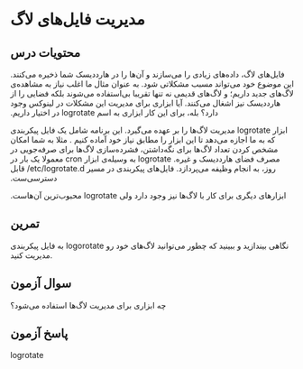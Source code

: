 # مدیریت فایل‌های لاگ

## محتویات درس

‫فایل‌های لاگ، داده‌های زیادی را می‌سازند و آن‌ها را در هارددیسک شما ذخیره می‌کنند. این موضوع  خود می‌تواند مسبب مشکلاتی شود. به عنوان مثال ما اغلب نیاز به مشاهده‌ی لاگ‌های جدید داریم؛ و لاگ‌های قدیمی نه تنها تقریبا بی‌استفاده می‌شوند بلکه فضایی را از هارددیسک نیز اشغال می‌کنند. آیا ابزاری برای مدیریت این مشکلات در لینوکس وجود دارد؟ بله، برای این کار ابزاری به اسم logrotate در اختیار داریم.

‫ابزار logrotate مدیریت لاگ‌ها را بر عهده می‌گیرد. این برنامه شامل یک فایل پیکربندی که به ما اجازه می‌دهد تا این ابزار را مطابق نیاز خود آماده کنیم . مثلا به شما امکان مشخص کردن تعداد لاگ‌ها برای نگه‌داشتن، فشرده‌سازی لاگ‌ها برای صرفه‌جویی در مصرف فضای هارددیسک و غیره. logrotate به وسیله‌ی ابزار cron معمولا یک بار در روز، به انجام وظیفه می‌پردازد. فایل‌های پیکربندی در مسیر ‎/etc/logrotate.d قابل دسترسی‌ست.

‫ابزارهای دیگری برای کار با لاگ‌ها نیز وجود دارد ولی logrotate محبوب‌ترین آن‌هاست.

## تمرین

به فایل پیکربندی logorotate نگاهی بیندازید و ببینید که چطور می‌توانید لاگ‌های خود رو مدیریت کنید.

## سوال آزمون

چه ابزاری برای مدیریت لاگ‌ها استفاده می‌شود؟

## پاسخ آزمون

logrotate
